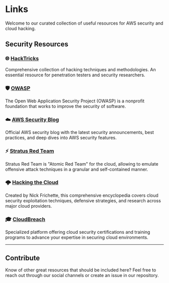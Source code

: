 # Links

Welcome to our curated collection of useful resources for AWS security and cloud hacking.

## Security Resources

### 🌐 [HackTricks](https://book.hacktricks.xyz/)
Comprehensive collection of hacking techniques and methodologies. An essential resource for penetration testers and security researchers.

### 🛡️ [OWASP](https://owasp.org/)
The Open Web Application Security Project (OWASP) is a nonprofit foundation that works to improve the security of software.

### ☁️ [AWS Security Blog](https://aws.amazon.com/blogs/security/)
Official AWS security blog with the latest security announcements, best practices, and deep dives into AWS security features.

### ⚡ [Stratus Red Team](https://stratus-red-team.cloud/)
Stratus Red Team is "Atomic Red Team" for the cloud, allowing to emulate offensive attack techniques in a granular and self-contained manner.

### 🌩️ [Hacking the Cloud](https://hackingthe.cloud/)
Created by Nick Frichette, this comprehensive encyclopedia covers cloud security exploitation techniques, defensive strategies, and research across major cloud providers.

### 🎓 [CloudBreach](https://cloudbreach.io/)
Specialized platform offering cloud security certifications and training programs to advance your expertise in securing cloud environments.

---

## Contribute

Know of other great resources that should be included here? Feel free to reach out through our social channels or create an issue in our repository.
